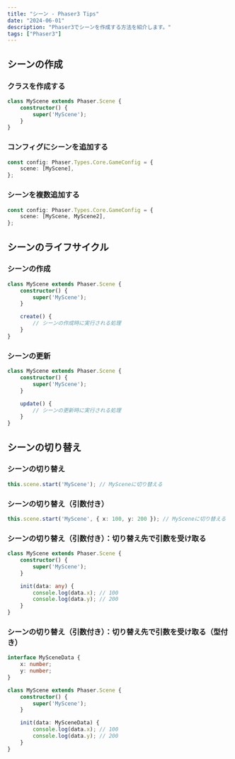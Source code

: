 ```yaml
---
title: "シーン - Phaser3 Tips"
date: "2024-06-01"
description: "Phaser3でシーンを作成する方法を紹介します。"
tags: ["Phaser3"]
---
```

## シーンの作成
### クラスを作成する
```typescript
class MyScene extends Phaser.Scene {
    constructor() {
        super('MyScene');
    }
}
```

### コンフィグにシーンを追加する
```typescript
const config: Phaser.Types.Core.GameConfig = {
    scene: [MyScene],
};
```

### シーンを複数追加する
```typescript
const config: Phaser.Types.Core.GameConfig = {
    scene: [MyScene, MyScene2],
};
```

## シーンのライフサイクル
### シーンの作成
```typescript
class MyScene extends Phaser.Scene {
    constructor() {
        super('MyScene');
    }

    create() {
        // シーンの作成時に実行される処理
    }
}
```

### シーンの更新
```typescript
class MyScene extends Phaser.Scene {
    constructor() {
        super('MyScene');
    }

    update() {
        // シーンの更新時に実行される処理
    }
}
```

## シーンの切り替え
### シーンの切り替え
```typescript
this.scene.start('MyScene'); // MySceneに切り替える
```

### シーンの切り替え（引数付き）
```typescript
this.scene.start('MyScene', { x: 100, y: 200 }); // MySceneに切り替える
```

### シーンの切り替え（引数付き）：切り替え先で引数を受け取る
```typescript
class MyScene extends Phaser.Scene {
    constructor() {
        super('MyScene');
    }

    init(data: any) {
        console.log(data.x); // 100
        console.log(data.y); // 200
    }
}
```

### シーンの切り替え（引数付き）：切り替え先で引数を受け取る（型付き）
```typescript
interface MySceneData {
    x: number;
    y: number;
}

class MyScene extends Phaser.Scene {
    constructor() {
        super('MyScene');
    }

    init(data: MySceneData) {
        console.log(data.x); // 100
        console.log(data.y); // 200
    }
}
```